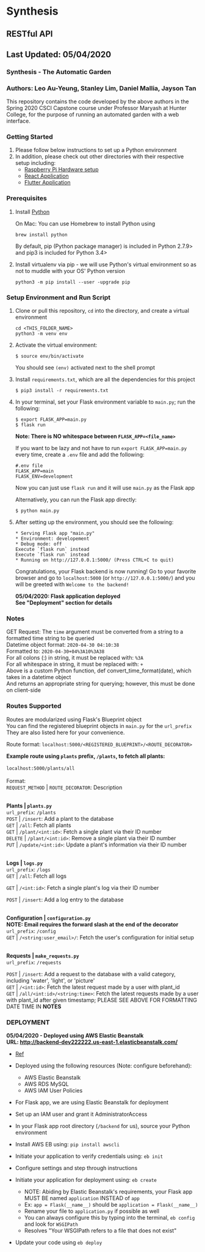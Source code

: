# Synthesis
## RESTful API 
## Last Updated: 05/04/2020
### Synthesis - The Automatic Garden
### Authors: Leo Au-Yeung, Stanley Lim, Daniel Mallia, Jayson Tan


This repository contains the code developed by the above authors in the 
Spring 2020 CSCI Capstone course under Professor Maryash at Hunter College, for 
the purpose of running an automated garden with a web interface. 

### Getting Started 
1. Please follow below instructions to set up a Python environment
2. In addition, please check out other directories with their respective setup including: 
    - [Raspberry Pi Hardware setup](https://github.com/tanj299/synthesis/tree/python-arduino-dev)
    - [React Application](https://github.com/tanj299/synthesis/tree/master/frontend-new)
    - [Flutter Application](https://github.com/tanj299/synthesis/tree/flutter-app-dev)

### Prerequisites 

1. Install [Python](https://www.python.org/ "Python Main page") 

    On Mac: You can use Homebrew to install Python using
    ~~~~
    brew install python
    ~~~~

    By default, pip (Python package manager) is included in Python 2.7.9> and pip3 is included for Python 3.4>

2. Install virtualenv via pip - we will use Python's virtual environment so as not to muddle with your OS' Python version
    ~~~~
    python3 -m pip install --user -upgrade pip
    ~~~~

### Setup Environment and Run Script
1.  Clone or pull this repository, ```cd``` into the directory, and create a virtual environment  
	~~~~
	cd <THIS_FOLDER_NAME>
    python3 -m venv env
	~~~~

2.  Activate the virtual environment:
	~~~~
	$ source env/bin/activate
	~~~~
    You should see ```(env)``` activated next to the shell prompt

3.  Install ```requirements.txt```, which are all the dependencies for this project
    ~~~~
    $ pip3 install -r requirements.txt
    ~~~~

4.  In your terminal, set your Flask environment variable to `main.py`; run the following:
    ~~~~
    $ export FLASK_APP=main.py
    $ flask run 
    ~~~~
    **Note: There is NO whitespace between `FLASK_APP=<file_name>`**

    If you want to be lazy and not have to run `export FLASK_APP=main.py` every time, create a `.env` file and add the following:
    ~~~~
    #.env file
    FLASK_APP=main
    FLASK_ENV=development
    ~~~~

    Now you can just use `flask run` and it will use `main.py` as the Flask app

    Alternatively, you can run the Flask app directly:
    ~~~~
    $ python main.py
    ~~~~

5. After setting up the environment, you should see the following: 
    ```
    * Serving Flask app "main.py"
    * Environment: developement
    * Debug mode: off
    Execute `flask run` instead
    Execute `flask run` instead
    * Running on http://127.0.0.1:5000/ (Press CTRL+C to quit)
    ```
    Congratulations, your Flask backend is now running! Go to your favorite browser and go to 
    `localhost:5000` (or `http://127.0.0.1:5000/`) and you will be greeted with `Welcome to the backend!`

    **05/04/2020: Flask application deployed <br/>
    See "Deployment" section for details**

### Notes
GET Request: The `time` argument must be converted from a string to a formatted time string to be queried<br/>
Datetime object format: `2020-04-30 04:10:38`<br/>
Formatted to: `2020-04-30+04%3A10%3A38`<br/>
For all colons (:) in string, it must be replaced with: `%3A`<br/>
For all whitespace in string, it must be replaced with: `+`<br/>
Above is a custom Python function, def convert_time_format(date), which takes in a datetime object <br/>
And returns an appropriate string for querying; however, this must be done on client-side<br/>

### Routes Supported
Routes are modularized using Flask's Blueprint object<br/> 
You can find the registered blueprint objects in `main.py` for the `url_prefix`<br/>
They are also listed here for your convenience. <br/>

Route format: `localhost:5000/<REGISTERED_BLUEPRINT>/<ROUTE_DECORATOR>`<br/>

**Example route using `plants` prefix, `/plants`, to fetch all plants:**
<br/>
<br/>
`localhost:5000/plants/all`
<br/>
<br/> 
Format:<br/>
`REQUEST_METHOD` | `ROUTE_DECORATOR`: Description
<br/><br/>


**Plants | `plants.py`**<br/>
`url_prefix`: `/plants`
<br/>
`POST`      | `/insert`: Add a plant to the database<br/>
`GET`       | `/all`: Fetch all plants<br/>
`GET`       | `/plant/<int:id>`: Fetch a single plant via their ID number<br/>
`DELETE`    | `/plant/<int:id>`: Remove a single plant via their ID number<br/>
`PUT`       | `/update/<int:id>`: Update a plant's information via their ID number<br/>
<br/>

**Logs | `logs.py`**<br/>
`url_prefix`: `/logs`
<br/>
`GET`       | `/all`: Fetch all logs<br/>

`GET`       | `/<int:id>`: Fetch a single plant's log via their ID number<br/>

`POST`      | `/insert`: Add a log entry to the database<br/>
<br/>

**Configuration | `configuration.py`**<br/>
**NOTE: Email requires the forward slash at the end of the decorator**<br/>
`url_prefix`: `/config`
<br>
`GET`       | `/<string:user_email>/`: Fetch the user's configuration for initial setup<br/>
<br/>

**Requests | `make_requests.py`**<br/>
`url_prefix`: `/requests`
<br/>

`POST`      | `/insert`: Add a request to the database with a valid category, including 'water', 'light', or 'picture'<br/>
`GET`       | `/<int:id>`: Fetch the latest request made by a user with plant_id<br/>
`GET`       | `/all/<int:id>/<string:time>`: Fetch the latest requests made by a user with plant_id after given timestamp; PLEASE SEE ABOVE FOR FORMATTING DATE TIME IN **NOTES**<br/>

### DEPLOYMENT
**05/04/2020 - Deployed using AWS Elastic Beanstalk**<br/>
**URL: http://backend-dev222222.us-east-1.elasticbeanstalk.com/**
- [Ref](https://medium.com/@rodkey/deploying-a-flask-application-on-aws-a72daba6bb80)

- Deployed using the following resources (Note: configure beforehand):
    - AWS Elastic Beanstalk
    - AWS RDS MySQL
    - AWS IAM User Policies

- For Flask app, we are using Elastic Beanstalk for deployment
- Set up an IAM user and grant it AdministratorAccess
- In your Flask app root directory (`/backend` for us), source your Python environment
- Install AWS EB using: `pip install awscli`
- Initiate your application to verify credentials using: `eb init`
- Configure settings and step through instructions
- Initiate your application for deployment using: `eb create`
    - NOTE: Abiding by Elastic Beanstalk's requirements, your Flask app MUST BE named `application` INSTEAD of `app`
    - Ex: `app = Flask(__name__)` should be `application = Flask(__name__)`
    - Rename your file to `application.py` if possible as well
    - You can always configure this by typing into the terminal, `eb config` and look for `WSGIPath` 
    - Resolves "Your WSGIPath refers to a file that does not exist"
- Update your code using `eb deploy`